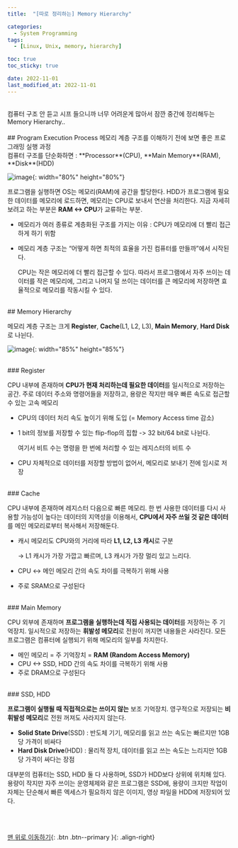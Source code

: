 ```yaml
---
title:  "[따로 정리하는] Memory Hierarchy" 

categories:
  - System Programming
tags:
  - [Linux, Unix, memory, hierarchy]

toc: true
toc_sticky: true

date: 2022-11-01
last_modified_at: 2022-11-01
---
```

<br/> 
컴퓨터 구조 안 듣고 시프 들으니까 너무 어려운게 많아서 잠깐 중간에 정리해두는 Memory Hierarchy..
<br/> 
<br/> 
## Program Execution Process
메모리 계층 구조를 이해하기 전에 보면 좋은 프로그래밍 실행 과정   

<br/> 
컴퓨터 구조를 단순화하면 : **Processor**(CPU), **Main Memory**(RAM), **Disk**(HDD)  

![image](https://user-images.githubusercontent.com/86834982/199549542-8a0edd5f-1f26-408e-9687-99401388029f.png){: width="80%" height="80%"}

  

프로그램을 실행하면 OS는 메모리(RAM)에 공간을 할당한다. HDD가 프로그램에 필요한 데이터를 메모리에 로드하면, 메모리는 CPU로 보내서 연산을 처리한다. 지금 자세히 보려고 하는 부분은 **RAM <-> CPU**가 교류하는 부분.    

- 메모리가 여러 종류로 계층화된 구조를 가지는 이유 : CPU가 메모리에 더 빨리 접근하게 하기 위함
- 메모리 계층 구조는 “어떻게 하면 최적의 효율을 가진 컴퓨터를 만들까”에서 시작된다.
    
    CPU는 작은 메모리에 더 빨리 접근할 수 있다. 따라서 프로그램에서 자주 쓰이는 데이터를 작은 메모리에, 그리고 나머지 덜 쓰이는 데이터를 큰 메모리에 저장하면 효율적으로 메모리를 작동시킬 수 있다.     
    
    
<br/> 
## Memory Hierarchy

메모리 계층 구조는 크게 **Register**, **Cache**(L1, L2, L3), **Main Memory**, **Hard Disk**로 나뉜다.   

![image](https://user-images.githubusercontent.com/86834982/199549605-6018d866-007c-4afe-a7e3-ac5b608cf986.png){: width="85%" height="85%"}


<br/> 
### Register

CPU 내부에 존재하며 **CPU가 현재 처리하는데 필요한 데이터**를 일시적으로 저장하는 공간. 주로 데이터 주소와 명령어들을 저장하고, 용량은 작지만 매우 빠른 속도로 접근할 수 있는 고속 메모리   

- CPU의 데이터 처리 속도 높이기 위해 도입 (= Memory Access time 감소)
- 1 bit의 정보를 저장할 수 있는 flip-flop의 집합 -> 32 bit/64 bit로 나뉜다.
    
    여기서 비트 수는 명령을 한 번에 처리할 수 있는 레지스터의 비트 수   
    
- CPU 자체적으로 데이터를 저장할 방법이 없어서, 메모리로 보내기 전에 임시로 저장

<br/> 
### Cache

CPU 내부에 존재하며 레지스터 다음으로 빠른 메모리. 한 번 사용한 데이터를 다시 사용할 가능성이 높다는 데이터의 지역성을 이용해서, **CPU에서 자주 쓰일 것 같은 데이터**를 메인 메모리로부터 복사해서 저장해둔다. 

- 캐시 메모리도 CPU와의 거리에 따라 **L1, L2, L3 캐시**로 구분
    
    -> L1 캐시가 가장 가깝고 빠르며, L3 캐시가 가장 멀리 있고 느리다. 
    
- CPU <-> 메인 메모리 간의 속도 차이를 극복하기 위해 사용
- 주로 SRAM으로 구성된다

<br/> 
### Main Memory

CPU 외부에 존재하며 **프로그램을 실행하는데 직접 사용되는 데이터**를 저장하는 주 기억장치. 일시적으로 저장하는 **휘발성 메모리**로 전원이 꺼지면 내용들은 사라진다. 모든 프로그램은 컴퓨터에 실행되기 위해 메모리의 일부를 차지한다. 

- 메인 메모리 = 주 기억장치 = **RAM (Random Access Memory)**
- CPU <-> SSD, HDD 간의 속도 차이를 극복하기 위해 사용
- 주로 DRAM으로 구성된다

<br/> 
### SSD, HDD

**프로그램이 실행될 때 직접적으로는 쓰이지 않는** 보조 기억장치. 영구적으로 저장되는 **비휘발성 메모리**로 전원 꺼져도 사라지지 않는다. 

- **Solid State Drive**(SSD) : 반도체 기기, 메모리를 읽고 쓰는 속도는 빠르지만 1GB당 가격이 비싸다
- **Hard Disk Drive**(HDD) : 물리적 장치, 데이터를 읽고 쓰는 속도는 느리지만 1GB당 가격이 싸다는 장점

대부분의 컴퓨터는 SSD, HDD 둘 다 사용하며, SSD가 HDD보다 상위에 위치해 있다.  용량이 작지만 자주 쓰이는 운영체제와 같은 프로그램은 SSD에, 용량이 크지만 작업이 자체는 단순해서 빠른 엑세스가 필요하지 않은 이미지, 영상 파일을 HDD에 저장되어 있다.


<br/><br/>

[맨 위로 이동하기](#){: .btn .btn--primary }{: .align-right}

